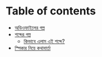 # Table of contents

* [অডিওফাইলের গল্প](README.md)
* [শব্দের গল্প](story_of_sound/README.md)
  * [কিভাবে এলাম এই শব্দে?](story_of_sound/how_did_i.md)
* [স্পিকার নিয়ে কথাবার্তা](speakers.md)


